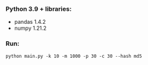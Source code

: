 ### Python 3.9 + libraries: ###
+ pandas 1.4.2  
+ numpy 1.21.2  

### Run: ###
    python main.py -k 10 -m 1000 -p 30 -c 30 --hash md5
